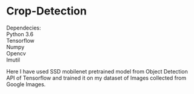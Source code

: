 # Crop-Detection

Dependecies: <br/>
Python 3.6 <br/>
Tensorflow<br/>
Numpy<br/>
Opencv<br/>
Imutil<br/>


Here I have used SSD mobilenet pretrained model from Object Detection API of Tensorflow and trained it on my dataset of Images collected from Google Images.<br/>
